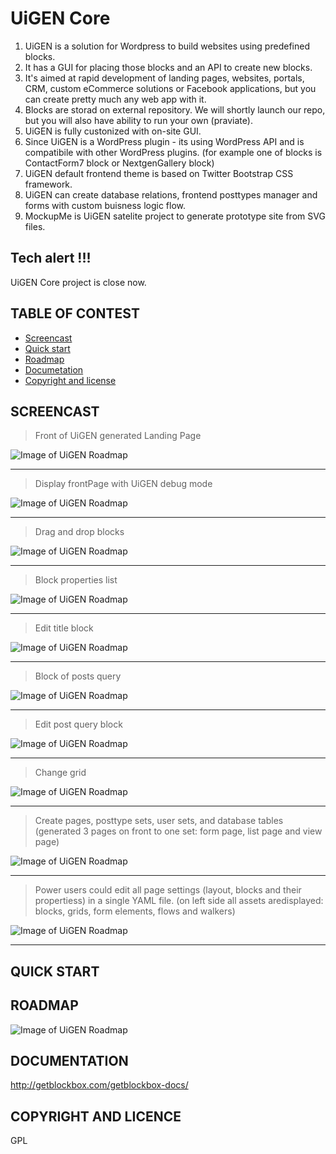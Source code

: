 UiGEN Core 
=====================

1. UiGEN is a solution for Wordpress to build websites using predefined blocks.
2. It has a GUI for placing those blocks and an API to create new blocks.
3. It's aimed at rapid development of landing pages, websites, portals, CRM, custom eCommerce solutions or Facebook applications, but you can create pretty much any web app with it.
4. Blocks are storad on external repository. We will shortly launch our repo, but you will also have ability to run your own (praviate).
5. UiGEN is fully custonized with on-site GUI.
6. Since UiGEN is a WordPress plugin - its using WordPress API and is compatibile with other WordPress plugins. (for example one of blocks is ContactForm7 block or NextgenGallery block)
7. UiGEN default frontend theme is based on Twitter Bootstrap CSS framework.
8. UiGEN can create database relations, frontend posttypes manager and forms with custom buisness logic flow.
9. MockupMe is UiGEN satelite project to generate prototype site from SVG files.

Tech alert !!!
--------------

UiGEN Core project is close now. 


## TABLE OF CONTEST

 - [Screencast](#screencast)
 - [Quick start](#quick-start)
 - [Roadmap](#roadmap)
 - [Documetation](#documentation)
 - [Copyright and license](#copyright-and-license)

## SCREENCAST

> Front of UiGEN generated Landing Page

![Image of UiGEN Roadmap](https://github.com/dadmor/UiGEN-Core/blob/master/screencast/1_start_from_generated_landing.png)
___

> Display frontPage with UiGEN debug mode

![Image of UiGEN Roadmap](https://github.com/dadmor/UiGEN-Core/blob/master/screencast/2_decorate_ladning_for_UiGEN_debuger.png)
___

> Drag and drop blocks

![Image of UiGEN Roadmap](https://github.com/dadmor/UiGEN-Core/blob/master/screencast/3_Drag_and_drop_box.png)
___

> Block properties list

![Image of UiGEN Roadmap](https://github.com/dadmor/UiGEN-Core/blob/master/screencast/4_box_properties.png)
___

> Edit title block 

![Image of UiGEN Roadmap](https://github.com/dadmor/UiGEN-Core/blob/master/screencast/5_edit_title_block.png)
___

> Block of posts query

![Image of UiGEN Roadmap](https://github.com/dadmor/UiGEN-Core/blob/master/screencast/6_query_post_box.png)
___

> Edit post query block

![Image of UiGEN Roadmap](https://github.com/dadmor/UiGEN-Core/blob/master/screencast/7_query_properties.png)
___

> Change grid

![Image of UiGEN Roadmap](https://github.com/dadmor/UiGEN-Core/blob/master/screencast/8_change_grid.png)
___

> Create pages, posttype sets, user sets, and database tables (generated 3 pages on front to one set: form page, list page and view page)

![Image of UiGEN Roadmap](https://github.com/dadmor/UiGEN-Core/blob/master/screencast/9_pages_users_database_manager.png)
___

> Power users could edit all page settings (layout, blocks and their propertiess) in a single YAML file. (on left side all assets aredisplayed: blocks, grids, form elements, flows and walkers)

![Image of UiGEN Roadmap](https://github.com/dadmor/UiGEN-Core/blob/master/screencast/10_yaml_mode.png)
___


## QUICK START



## ROADMAP

![Image of UiGEN Roadmap](https://github.com/dadmor/UiGEN-Core/blob/master/roadmap.png)

## DOCUMENTATION

<http://getblockbox.com/getblockbox-docs/>

## COPYRIGHT AND LICENCE

GPL

